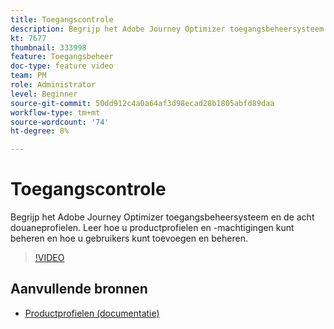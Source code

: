 ```yaml
---
title: Toegangscontrole
description: Begrijp het Adobe Journey Optimizer toegangsbeheersysteem en de acht douaneprofielen. Leer hoe u productprofielen en -machtigingen kunt beheren en hoe u gebruikers kunt toevoegen en beheren.
kt: 7677
thumbnail: 333998
feature: Toegangsbeheer
doc-type: feature video
team: PM
role: Administrator
level: Beginner
source-git-commit: 50dd912c4a0a64af3d98ecad28b1805abfd89daa
workflow-type: tm+mt
source-wordcount: '74'
ht-degree: 8%

---
```



# Toegangscontrole

Begrijp het Adobe Journey Optimizer toegangsbeheersysteem en de acht douaneprofielen. Leer hoe u productprofielen en -machtigingen kunt beheren en hoe u gebruikers kunt toevoegen en beheren.

>[!VIDEO](https://video.tv.adobe.com/v/333998?quality=12)

## Aanvullende bronnen

* [Productprofielen (documentatie)](https://experienceleague.adobe.com/docs/journey-optimizer/using/administration/ootb-product-profiles.html)
